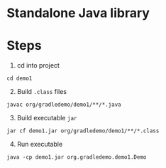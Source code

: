 # Standalone Java library

# Steps

1. cd into project
```shell
cd demo1
```

2. Build `.class` files
```shell
javac org/gradledemo/demo1/**/*.java
```

3. Build executable `jar`
```shell
jar cf demo1.jar org/gradledemo/demo1/**/*.class
```

4. Run executable
```shell
java -cp demo1.jar org.gradledemo.demo1.Demo
```
